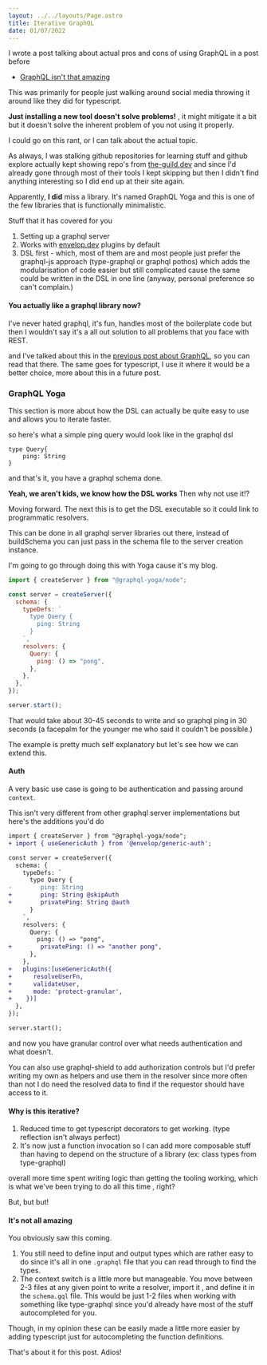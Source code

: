 ```yaml
---
layout: ../../layouts/Page.astro
title: Iterative GraphQL
date: 01/07/2022
---
```


I wrote a post talking about actual pros and cons of using GraphQL in a post
before

- [GraphQL isn't that amazing](http://reaper.is/writing/20220525-graphql-isnt-that-amazing)

This was primarily for people just walking around social media throwing it
around like they did for typescript.

**Just installing a new tool doesn't solve problems!** , it might mitigate it a
bit but it doesn't solve the inherent problem of you not using it properly.

I could go on this rant, or I can talk about the actual topic.

As always, I was stalking github repositories for learning stuff and github
explore actually kept showing repo's from [the-guild.dev](http://the-guild.dev)
and since I'd already gone through most of their tools I kept skipping but then
I didn't find anything interesting so I did end up at their site again.

Apparently, **I did** miss a library. It's named GraphQL Yoga and this is one of
the few libraries that is functionally minimalistic.

Stuff that it has covered for you

1. Setting up a graphql server
2. Works with [envelop.dev](http://envelop.dev) plugins by default
3. DSL first - which, most of them are and most people just prefer the
   graphql-js approach (type-graphql or graphql pothos) which adds the
   modularisation of code easier but still complicated cause the same could be
   written in the DSL in one line (anyway, personal preference so can't
   complain.)

#### You actually like a graphql library now?

I've never hated graphql, it's fun, handles most of the boilerplate code but
then I wouldn't say it's a all out solution to all problems that you face with
REST.

and I've talked about this in the
[previous post about GraphQL](http://reaper.is/writing/20220525-graphql-isnt-that-amazing),
so you can read that there. The same goes for typescript, I use it where it
would be a better choice, more about this in a future post.

### GraphQL Yoga

This section is more about how the DSL can actually be quite easy to use and
allows you to iterate faster.

so here's what a simple ping query would look like in the graphql dsl

```
type Query{
    ping: String
}
```

and that's it, you have a graphql schema done.

**Yeah, we aren't kids, we know how the DSL works** Then why not use it!?

Moving forward. The next this is to get the DSL executable so it could link to
programmatic resolvers.

This can be done in all graphql server libraries out there, instead of
buildSchema you can just pass in the schema file to the server creation
instance.

I'm going to go through doing this with Yoga cause it's my blog.

```js
import { createServer } from "@graphql-yoga/node";

const server = createServer({
  schema: {
    typeDefs: `
      type Query {
        ping: String
      }
    `,
    resolvers: {
      Query: {
        ping: () => "pong",
      },
    },
  },
});

server.start();
```

That would take about 30-45 seconds to write and so graphql ping in 30 seconds
(a facepalm for the younger me who said it couldn't be possible.)

The example is pretty much self explanatory but let's see how we can extend
this.

#### Auth

A very basic use case is going to be authentication and passing around
`context`.

This isn't very different from other graphql server implementations but here's
the additions you'd do

```diff
import { createServer } from "@graphql-yoga/node";
+ import { useGenericAuth } from '@envelop/generic-auth';

const server = createServer({
  schema: {
    typeDefs: `
      type Query {
-        ping: String 
+        ping: String @skipAuth
+        privatePing: String @auth
      }
    `,
    resolvers: {
      Query: {
        ping: () => "pong",
+        privatePing: () => "another pong",
      },
    },
+   plugins:[useGenericAuth({
+      resolveUserFn,
+      validateUser,
+      mode: 'protect-granular',
+    })]
  },
});

server.start();
```

and now you have granular control over what needs authentication and what
doesn't.

You can also use graphql-shield to add authorization controls but I'd prefer
writing my own as helpers and use them in the resolver since more often than not
I do need the resolved data to find if the requestor should have access to it.

#### Why is this iterative?

1. Reduced time to get typescript decorators to get working. (type reflection
   isn't always perfect)
2. It's now just a function invocation so I can add more composable stuff than
   having to depend on the structure of a library (ex: class types from
   type-graphql)

overall more time spent writing logic than getting the tooling working, which is
what we've been trying to do all this time , right?

But, but but!

#### It's not all amazing

You obviously saw this coming.

1. You still need to define input and output types which are rather easy to do
   since it's all in one `.graphql` file that you can read through to find the
   types.
2. The context switch is a little more but manageable. You move between 2-3
   files at any given point to write a resolver, import it , and define it in
   the `schema.gql` file. This would be just 1-2 files when working with
   something like type-graphql since you'd already have most of the stuff
   autocompleted for you.

Though, in my opinion these can be easily made a little more easier by adding
typescript just for autocompleting the function definitions.

That's about it for this post. Adios!
